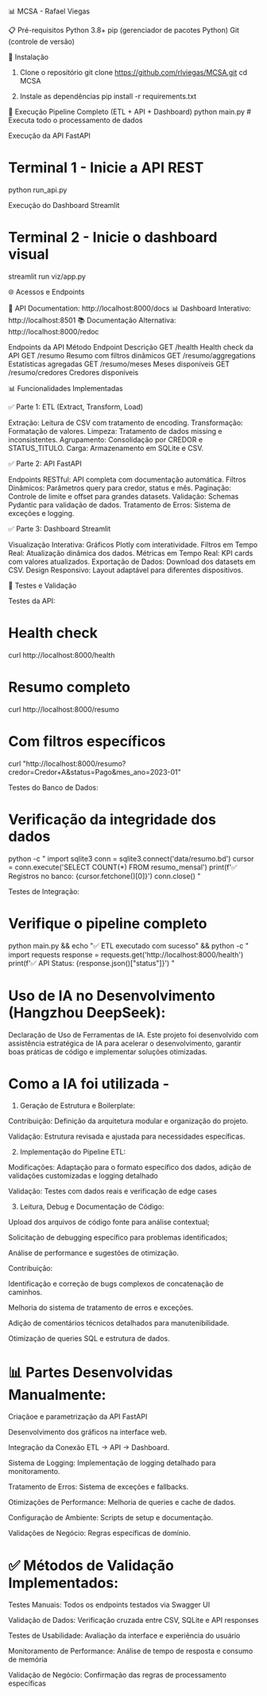 📊 MCSA - Rafael Viegas

📋 Pré-requisitos
Python 3.8+
pip (gerenciador de pacotes Python)
Git (controle de versão)

🚀 Instalação
1. Clone o repositório
git clone https://github.com/rlviegas/MCSA.git
cd MCSA 

2. Instale as dependências
pip install -r requirements.txt

🏃 Execução
Pipeline Completo (ETL + API + Dashboard)
python main.py # Executa todo o processamento de dados

Execução da API FastAPI
# Terminal 1 - Inicie a API REST
python run_api.py

Execução do Dashboard Streamlit
# Terminal 2 - Inicie o dashboard visual
streamlit run viz/app.py

🌐 Acessos e Endpoints

🔌 API Documentation: http://localhost:8000/docs
📊 Dashboard Interativo: http://localhost:8501
📚 Documentação Alternativa: http://localhost:8000/redoc

Endpoints da API
Método	Endpoint	Descrição
GET	/health	Health check da API
GET	/resumo	Resumo com filtros dinâmicos
GET	/resumo/aggregations	Estatísticas agregadas
GET	/resumo/meses	Meses disponíveis
GET	/resumo/credores	Credores disponíveis

📊 Funcionalidades Implementadas

✅ Parte 1: ETL (Extract, Transform, Load)

Extração: Leitura de CSV com tratamento de encoding.
Transformação: Formatação de valores.
Limpeza: Tratamento de dados missing e inconsistentes.
Agrupamento: Consolidação por CREDOR e STATUS_TITULO.
Carga: Armazenamento em SQLite e CSV.

✅ Parte 2: API FastAPI

Endpoints RESTful: API completa com documentação automática.
Filtros Dinâmicos: Parâmetros query para credor, status e mês.
Paginação: Controle de limite e offset para grandes datasets.
Validação: Schemas Pydantic para validação de dados.
Tratamento de Erros: Sistema de exceções e logging.

✅ Parte 3: Dashboard Streamlit

Visualização Interativa: Gráficos Plotly com interatividade.
Filtros em Tempo Real: Atualização dinâmica dos dados.
Métricas em Tempo Real: KPI cards com valores atualizados.
Exportação de Dados: Download dos datasets em CSV.
Design Responsivo: Layout adaptável para diferentes dispositivos.

🧪 Testes e Validação

Testes da API:

# Health check
curl http://localhost:8000/health

# Resumo completo
curl http://localhost:8000/resumo

# Com filtros específicos
curl "http://localhost:8000/resumo?credor=Credor+A&status=Pago&mes_ano=2023-01"

Testes do Banco de Dados:

# Verificação da integridade dos dados
python -c "
import sqlite3
conn = sqlite3.connect('data/resumo.bd')
cursor = conn.execute('SELECT COUNT(*) FROM resumo_mensal')
print(f'✅ Registros no banco: {cursor.fetchone()[0]}')
conn.close()
"

Testes de Integração:

# Verifique o pipeline completo
python main.py && echo "✅ ETL executado com sucesso" && python -c "
import requests
response = requests.get('http://localhost:8000/health')
print(f'✅ API Status: {response.json()[\"status\"]}')
"

# Uso de IA no Desenvolvimento (Hangzhou DeepSeek):

Declaração de Uso de Ferramentas de IA.
Este projeto foi desenvolvido com assistência estratégica de IA para acelerar o desenvolvimento, garantir boas práticas de código e implementar soluções otimizadas.


# Como a IA foi utilizada - 

1. Geração de Estrutura e Boilerplate:

Contribuição: Definição da arquitetura modular e organização do projeto.

Validação: Estrutura revisada e ajustada para necessidades específicas.

2. Implementação do Pipeline ETL:

Modificações: Adaptação para o formato específico dos dados, adição de validações customizadas e logging detalhado

Validação: Testes com dados reais e verificação de edge cases

3. Leitura, Debug e Documentação de Código:

Upload dos arquivos de código fonte para análise contextual;

Solicitação de debugging específico para problemas identificados;

Análise de performance e sugestões de otimização.

Contribuição:

Identificação e correção de bugs complexos de concatenação de caminhos.

Melhoria do sistema de tratamento de erros e exceções.

Adição de comentários técnicos detalhados para manutenibilidade.

Otimização de queries SQL e estrutura de dados.

# 📊 Partes Desenvolvidas Manualmente:

Criaçãoe e parametrização da API FastAPI

Desenvolvimento dos gráficos na interface web.

Integração da Conexão ETL → API → Dashboard.

Sistema de Logging: Implementação de logging detalhado para monitoramento.

Tratamento de Erros: Sistema de exceções e fallbacks.

Otimizações de Performance: Melhoria de queries e cache de dados.

Configuração de Ambiente: Scripts de setup e documentação.

Validações de Negócio: Regras específicas de domínio.

# ✅ Métodos de Validação Implementados:

Testes Manuais: Todos os endpoints testados via Swagger UI

Validação de Dados: Verificação cruzada entre CSV, SQLite e API responses

Testes de Usabilidade: Avaliação da interface e experiência do usuário

Monitoramento de Performance: Análise de tempo de resposta e consumo de memória

Validação de Negócio: Confirmação das regras de processamento específicas




